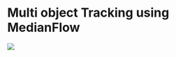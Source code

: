 # **Multi object Tracking using MedianFlow**



![
](https://lh3.googleusercontent.com/YYIWoRJGX3vArUlCGtmDAujfKqdJK7_O2eh2ytN_GMMQ7kZQRKshWNKzI4eslHp8CM_DqJBvYE4 "car")